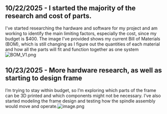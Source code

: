 <!--
  ===================    !!READ THIS NOTICE!!   ====================
  DO NOT edit this file manually. Your changes WILL BE OVERWRITTEN!
  This journal is auto generated and updated by Hack Club Blueprint.
  To edit this file, please edit your journal entries on Blueprint.
  ==================================================================
-->

## 10/22/2025 - I started the majority of the research and cost of parts.  

I've started researching the hardware and software for my project and am working to identify the main limiting factors, especially the cost, since my budget is $400. The image I've provided shows my current Bill of Materials (BOM), which is still changing as I figure out the quantities of each material and how all the parts will fit and function together as one system![BOM_V1.png](https://blueprint.hackclub.com/user-attachments/blobs/proxy/eyJfcmFpbHMiOnsiZGF0YSI6NDM4MywicHVyIjoiYmxvYl9pZCJ9fQ==--84152ab62e65c072a4f0fdaeabbae2ecb0b6d866/BOM_V1.png)
  

## 10/23/2025 - More hardware research, as well as starting to design frame  

I’m trying to stay within budget, so I’m exploring which parts of the frame can be 3D printed and which components might not be necessary. I’ve also started modeling the frame design and testing how the spindle assembly would move and operate.![image.png](https://blueprint.hackclub.com/user-attachments/blobs/proxy/eyJfcmFpbHMiOnsiZGF0YSI6NDg3NCwicHVyIjoiYmxvYl9pZCJ9fQ==--59640239f60b5cb9d39ebe255eb81d75c6aeeb2d/image.png)
  

